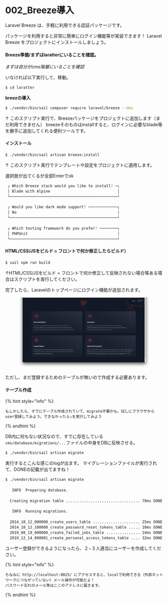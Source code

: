 # 002\_Breeze導入

Laravel Breeze は、手軽に利用できる認証パッケージです。

パッケージを利用すると非常に簡単にログイン機能等が実装できます！ Laravel Breeze をプロジェクトにインストールしましょう。

#### Breeze準備/まずはlaratterにいることを確認。

_まずは自分がcms階層にいることを確認_

いなければ以下実行して、移動。

```bash
$ cd laratter
```

**breezの導入**

```bash
$ ./vendor/bin/sail composer require laravel/breeze --dev
```

↑ このスクリプト実行で、Breezeパッケージをプロジェクトに追加します（まだ利用できません） breezeそのものはinstallすると、ログインに必要なblade等を勝手に追加してくれる便利ツールです。

#### インストール

```bash
$ ./vendor/bin/sail artisan breeze:install
```

↑ このスクリプト実行でテンプレートや設定をプロジェクトに適用します。

選択肢が出てくるが全部Enterでok

```bash
 ┌ Which Breeze stack would you like to install? ─┐
 │ Blade with Alpine                              │
 └────────────────────────────────────────────────┘

 ┌ Would you like dark mode support? ─────────────┐
 │ No                                             │
 └────────────────────────────────────────────────┘

 ┌ Which testing framework do you prefer? ────────┐
 │ PHPUnit                                        │
 └────────────────────────────────────────────────┘
```

#### HTML/CSS/JSをビルド = フロントで何か修正したらビルド）

```bash
$ sail npm run build
```

↑HTML/CSS/JSをビルド = フロントで何か修正して反映されない場合等ある場合はスクリプトを実行してください。

完了したら、Laravelのトップページにログイン機能が追加されます。

<figure><img src="../.gitbook/assets/laravel/002/laravel_002_010.png" alt=""><figcaption></figcaption></figure>

ただし、まだ登録するためのテーブルが無いので作成する必要あります。

#### テーブル作成

{% hint style="info" %}
```
もしかしたら、すでにテーブル作成されていて、migrate不要かも。試しにブラウザからuser登録してみよう。できなかったら↓を実行してみよう
```
{% endhint %}

DB内に何もない状況なので、すでに存在している`cms/database/migrations/...`ファイルの中身をDBに反映させる。

```bash
$ ./vendor/bin/sail artisan migrate
```

実行するとこんな感じのlogが出ます。 マイグレーションファイルが実行されて、DONEの記載が出てますね！

```bash
$ ./vendor/bin/sail artisan migrate

   INFO  Preparing database.  

  Creating migration table ................................. 78ms DONE

   INFO  Running migrations.  

  2014_10_12_000000_create_users_table ..................... 25ms DONE
  2014_10_12_100000_create_password_reset_tokens_table ..... 10ms DONE
  2019_08_19_000000_create_failed_jobs_table ............... 24ms DONE
  2019_12_14_000001_create_personal_access_tokens_table .... 32ms DONE

```

ユーザー登録ができるようになったら、２−３人適当にユーザーを作成してください。

{% hint style="info" %}
```
ちなみに http://localhost:8025/ にアクセスすると、localで利用できる（外部ネットワークにつながっていない）メール操作が可能だよ！
パスワード忘れのメール等はここのアドレスに届きます。
```
{% endhint %}
